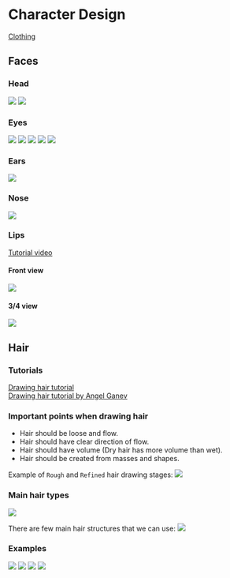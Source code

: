 # Character Design

[Clothing](Clothing/README.md)

## Faces

### Head
![](img/face_proportions.PNG)
![](img/head_side_view.PNG)

### Eyes
![](img/eyes_shape.PNG)
![](img/eyes.PNG)
![](img/eyes_examples.JPG)
![](img/eye_colors.jpeg)
![](img/how_to_eyes.jpg)

### Ears
![](img/ears.PNG)

### Nose
![](img/nose.PNG)

### Lips
[Tutorial video](https://www.youtube.com/watch?v=pB5fyDLJGhE)

#### Front view
![](img/lips_tutorial1.JPG)

#### 3/4 view
![](img/lips_tutorial2.JPG)


## Hair

### Tutorials
[Drawing hair tutorial](https://www.youtube.com/watch?v=hgxvWvT4B7A)  
[Drawing hair tutorial by Angel Ganev](https://www.youtube.com/watch?v=ClAMuGEfFNM)  



### Important points when drawing hair
* Hair should be loose and flow.
* Hair should have clear direction of flow.
* Hair should have volume (Dry hair has more volume than wet).
* Hair should be created from masses and shapes.

Example of `Rough` and `Refined` hair drawing stages:
![](img/hair/hair1.JPG)

### Main hair types
![](img/hair/hair_types.JPG)

There are few main hair structures that we can use:
![](img/hair/hair_structures.JPG)

### Examples

![](img/hair/hair_examples.JPG)
![](img/hair/hair_examples2.JPG)
![](img/hair/hair_examples3.JPG)
![](img/hair/hair_examples4.JPG)


